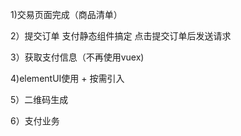 1)交易页面完成（商品清单）


2）提交订单
支付静态组件搞定
点击提交订单后发送请求


3）获取支付信息（不再使用vuex)

4)elementUI使用 + 按需引入

5）二维码生成

6）支付业务